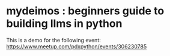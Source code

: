 # mydeimos : beginners guide to building llms in python
This is a demo for the following event:
https://www.meetup.com/pdxpython/events/306230785
